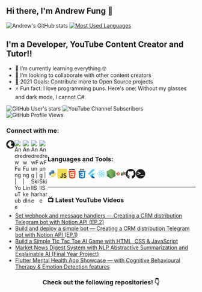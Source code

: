 ## Hi there, I'm Andrew Fung 👋

![Andrew's GitHub stats](https://github-readme-stats.vercel.app/api?username=Andrew-FungKinHo&show_icons=true&theme=gruvbox_light)
[![Most Used Languages](https://github-readme-stats.vercel.app/api/top-langs/?username=Andrew-FungKinHo&layout=compact)](https://github.com/anuraghazra/github-readme-stats)


## I'm a Developer, YouTube Content Creator and Tutor!!

- 🌱 I’m currently learning everything 🤓
- 👯 I’m looking to collaborate with other content creators
- 🥅 2021 Goals: Contribute more to Open Source projects
- ⚡ Fun fact: I love programming puns. Here's one: Without my glasses and dark mode, I cannot C#.

![GitHub User's stars](https://img.shields.io/github/stars/Andrew-FungKinHo?logo=github&style=for-the-badge)
![YouTube Channel Subscribers](https://img.shields.io/youtube/channel/subscribers/UCXrPXVG6btGImU_1H5iAMZQ?logo=youtube&style=for-the-badge)
<br>
![GitHub Profile Views](https://komarev.com/ghpvc/?username=Andrew-FungKinHo&style=flat-square)

### Connect with me:

[<img align="left" alt="Andrew Fung | Website" width="22px" src="https://raw.githubusercontent.com/iconic/open-iconic/master/svg/globe.svg" />][personal website]

[<img align="left" alt="Andrew Fung | YouTube" width="22px" src="https://cdn.jsdelivr.net/npm/simple-icons@v3/icons/youtube.svg" />][youtube]

[<img align="left" alt="Andrew Fung | LinkedIn" width="22px" src="https://cdn.jsdelivr.net/npm/simple-icons@v3/icons/linkedin.svg" />][linkedin]

[<img align="left" alt="AndrewFung | SkillShare" width="22px" src="https://cdn.jsdelivr.net/npm/simple-icons@v3/icons/twitter.svg" />][twitter]

[<img align="left" alt="AndrewFung | SkillShare" width="22px" src="https://cdn.jsdelivr.net/npm/simple-icons@v3/icons/skillshare.svg" />][skillshare]

<br />

### Languages and Tools:

[<img align="left" alt="JavaScript" width="26px" src="https://raw.githubusercontent.com/github/explore/80688e429a7d4ef2fca1e82350fe8e3517d3494d/topics/python/python.png" />][pythonplaylist]
[<img align="left" alt="JavaScript" width="26px" src="https://raw.githubusercontent.com/github/explore/80688e429a7d4ef2fca1e82350fe8e3517d3494d/topics/javascript/javascript.png" />][jsplaylist]
[<img align="left" alt="HTML5" width="26px" src="https://raw.githubusercontent.com/github/explore/80688e429a7d4ef2fca1e82350fe8e3517d3494d/topics/html/html.png" />][webdevelopmentplaylist]
[<img align="left" alt="CSS3" width="26px" src="https://raw.githubusercontent.com/github/explore/80688e429a7d4ef2fca1e82350fe8e3517d3494d/topics/css/css.png" />][webdevelopmentplaylist]
[<img align="left" alt="Flutter" width="26px" src="https://raw.githubusercontent.com/github/explore/80688e429a7d4ef2fca1e82350fe8e3517d3494d/topics/flutter/flutter.png" />][pythonplaylist]
[<img align="left" alt="React" width="26px" src="https://raw.githubusercontent.com/github/explore/80688e429a7d4ef2fca1e82350fe8e3517d3494d/topics/react/react.png" />][pythonplaylist]
[<img align="left" alt="Node.js" width="26px" src="https://raw.githubusercontent.com/github/explore/80688e429a7d4ef2fca1e82350fe8e3517d3494d/topics/nodejs/nodejs.png" />][pythonplaylist]
[<img align="left" alt="Git" width="26px" src="https://raw.githubusercontent.com/github/explore/80688e429a7d4ef2fca1e82350fe8e3517d3494d/topics/git/git.png" />][pythonplaylist]
[<img align="left" alt="GitHub" width="26px" src="https://raw.githubusercontent.com/github/explore/78df643247d429f6cc873026c0622819ad797942/topics/github/github.png" />][pythonplaylist]
[<img align="left" alt="Terminal" width="26px" src="https://raw.githubusercontent.com/github/explore/80688e429a7d4ef2fca1e82350fe8e3517d3494d/topics/terminal/terminal.png" />][pythonplaylist]

<br />
<br />

---

### 📺 Latest YouTube Videos
<!-- YOUTUBE:START -->
- [Set webhook and message handlers — Creating a CRM distribution Telegram bot with Notion API &lpar;EP.2&rpar;](https://www.youtube.com/watch?v=HsugJwBuH-Q)
- [Build and deploy a simple bot — Creating a CRM distribution Telegram bot with Notion API &lpar;EP.1&rpar;](https://www.youtube.com/watch?v=sfCkKnBhULs)
- [Build a Simple Tic Tac Toe AI Game with HTML, CSS &amp; JavaScript](https://www.youtube.com/watch?v=dcNcuPToXn4)
- [Market News Digest System with NLP Abstractive Summarization and Explainable AI &lpar;Final Year Project&rpar;](https://www.youtube.com/watch?v=wJDb7UxT6mQ)
- [Flutter Mental Health App Showcase — with Cognitive Behavioural Therapy &amp; Emotion Detection features](https://www.youtube.com/watch?v=WAln2CWMFvs)
<!-- YOUTUBE:END -->
[personal website]: https://andrew-fungkinho.github.io
[youtube]: https://youtube.com/AndrewFungKinHo
[linkedin]: https://linkedin.com/in/andrew-fung-060456178/
[twitter]: https://twitter.com/AndrewFungKinHo
[skillshare]: https://skillshare.com/user/andrewfung

[pythonplaylist]: https://youtube.com/playlist?list=PLR8GQrwPTwEp1JqCcvTFffGMhc6A3g8kw
[jsplaylist]: https://youtube.com/playlist?list=PLR8GQrwPTwEqtggixiTesXXRf3qYKzceY
[webdevelopmentplaylist]: https://youtube.com/playlist?list=PLR8GQrwPTwEqIcGalzduuw8mJOuu10kpD

<h3 align="center">Check out the following repositories! 👇</h3>

